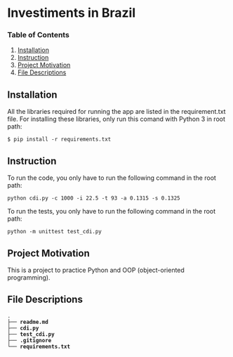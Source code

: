 # Investiments in Brazil

### Table of Contents

1. [Installation](#installation)
2. [Instruction](#instruction)
3. [Project Motivation](#motivation)
4. [File Descriptions](#files)


## Installation <a name="installation"></a>

All the libraries required for running the app are listed in the requirement.txt file.
For installing these libraries, only run this comand with Python 3 in root path:

```
$ pip install -r requirements.txt
```

## Instruction <a name="instruction"></a>

To run the code, you only have to run the following command in the root path: 
```
python cdi.py -c 1000 -i 22.5 -t 93 -a 0.1315 -s 0.1325 
```

To run the tests, you only have to run the following command in the root path:
```
python -m unittest test_cdi.py
```

## Project Motivation<a name="motivation"></a>

This is a project to practice Python and OOP (object-oriented programming).

## File Descriptions <a name="files"></a>
<pre>
<code>.
├── <b>readme.md</b>
├── <b>cdi.py</b> 
├── <b>test_cdi.py</b> 
├── <b>.gitignore</b> 
└── <b>requirements.txt</b>
 </code>
</pre>
